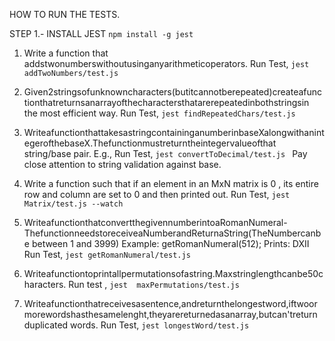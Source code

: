 
HOW TO RUN THE TESTS.

STEP 1.- INSTALL JEST `npm install -g jest`

1. Write a function that addstwonumberswithoutusinganyarithmeticoperators.
        Run Test, `jest addTwoNumbers/test.js`
2. Given2stringsofunknowncharacters(butitcannotberepeated)createafunctionthatreturnsanarrayofthecharactersthatarerepeatedinbothstringsin
the most efficient way.
        Run Test, `jest findRepeatedChars/test.js`
3. WriteafunctionthattakesastringcontaininganumberinbaseXalongwithanintegerofthebaseX.Thefunctionmustreturntheintegervalueofthat string/base pair. E.g.,
        Run Test, `jest convertToDecimal/test.js `
Pay close attention to string validation against base.
4. Write a function such that if an element in an MxN matrix is 0 , its entire row and column are set to 0 and then printed out.
        Run Test, `jest Matrix/test.js --watch `
5. WriteafunctionthatconvertthegivennumberintoaRomanNumeral-ThefunctionneedstoreceiveaNumberandReturnaString(TheNumbercanbe between 1 and 3999)
Example:
getRomanNumeral(512);
Prints: DXII
        Run Test, `jest getRomanNumeral/test.js `

6. Writeafunctiontoprintallpermutationsofastring.Maxstringlengthcanbe50characters.
        Run test , `jest  maxPermutations/test.js `
7. Writeafunctionthatreceivesasentence,andreturnthelongestword,iftwoormorewordshasthesamelenght,theyarereturnedasanarray,butcan'treturn
duplicated words.
        Run Test, `jest longestWord/test.js`